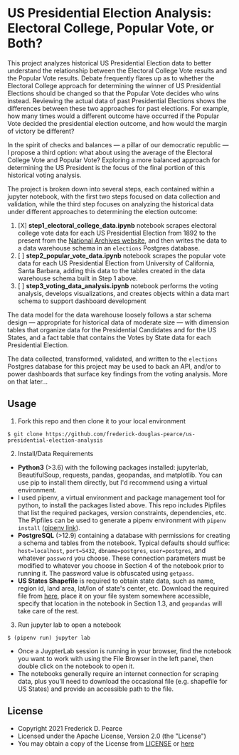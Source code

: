 US Presidential Election Analysis: Electoral College, Popular Vote, or Both?
======
This project analyzes historical US Presidential Election data to better understand the relationship between the Electoral College Vote results and the Popular Vote results. Debate frequently flares up as to whether the Electoral College approach for determining the winner of US Presidential Elections should be changed so that the Popular Vote decides who wins instead. Reviewing the actual data of past Presidential Elections shows the differences between these two approaches for past elections. For example, how many times would a different outcome have occurred if the Popular Vote decided the presidential election outcome, and how would the margin of victory be different?

In the spirit of checks and balances &mdash; a pillar of our democratic republic &mdash; I propose a third option: what about using the average of the Electoral College Vote and Popular Vote? Exploring a more balanced approach for determining the US President is the focus of the final portion of this historical voting analysis.

The project is broken down into several steps, each contained within a jupyter notebook, with the first two steps focused on data collection and validation, while the third step focuses on analyzing the historical data under different approaches to determining the election outcome:
  1. [X] **step1_electoral_college_data.ipynb** notebook scrapes electoral college vote data for each US Presidential Election from 1892 to the present from the [National Archives website](https://www.archives.gov/electoral-college/results), and then writes the data to a data warehouse schema in an `elections` Postgres database.
  2. [ ] **step2_popular_vote_data.ipynb** notebook scrapes the popular vote data for each US Presidential Election from University of California, Santa Barbara, adding this data to the tables created in the data warehouse schema built in Step 1 above.
  3. [ ] **step3_voting_data_analysis.ipynb** notebook performs the voting analysis, develops visualizations, and creates objects within a data mart schema to support dashboard development

The data model for the data warehouse loosely follows a star schema design &mdash; appropriate for historical data of moderate size &mdash; with dimension tables that organize data for the Presidential Candidates and for the US States, and a fact table that contains the Votes by State data for each Presidential Election.

The data collected, transformed, validated, and written to the `elections` Postgres database for this project may be used to back an API, and/or to power dashboards that surface key findings from the voting analysis. More on that later...

## Usage
1. Fork this repo and then clone it to your local environment

```
$ git clone https://github.com/frederick-douglas-pearce/us-presidential-election-analysis
```

2. Install/Data Requirements
  * **Python3** (>3.6) with the following packages installed: jupyterlab, BeautifulSoup, requests, pandas, geopandas, and matplotlib. You can use pip to install them directly, but I'd recommend using a virtual environment.
  * I used pipenv, a virtual environment and package management tool for python, to install the packages listed above. This repo includes Pipfiles that list the required packages, version constraints, dependencies, etc. The Pipfiles can be used to generate a pipenv environment with `pipenv install` ([pipenv link](https://pipenv.pypa.io/en/latest/)).
  * **PostgreSQL** (>12.9) containing a database with permissions for creating a schema and tables from the notebook. Typical defaults should suffice: `host=localhost`, `port=5432`, `dbname=postgres`, `user=postgres`, and whatever `password` you choose. These connection parameters must be modified to whatever you choose in Section 4 of the notebook prior to running it. The password value is obfuscated using `getpass`.
  * **US States Shapefile** is required to obtain state data, such as name, region id, land area, lat/lon of state's center, etc. Download the required file from [here](https://www2.census.gov/geo/tiger/TIGER2019/STATE/), place it on your file system somewhere accessible, specify that location in the notebook in Section 1.3, and `geopandas` will take care of the rest.

3. Run jupyter lab to open a notebook

```
$ (pipenv run) jupyter lab
```
  * Once a JuypterLab session is running in your browser, find the notebook you want to work with using the File Browser in the left panel, then double click on the notebook to open it.
  * The notebooks generally require an internet connection for scraping data, plus you'll need to download the occasional file (e.g. shapefile for US States) and provide an accessible path to the file.


## License
* Copyright 2021 Frederick D. Pearce
* Licensed under the Apache License, Version 2.0 (the "License")
* You may obtain a copy of the License from
[LICENSE](https://github.com/frederick-douglas-pearce/us-presidential-election-analysis) or
[here](http://www.apache.org/licenses/LICENSE-2.0)
 
